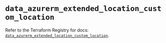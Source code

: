 # `data_azurerm_extended_location_custom_location`

Refer to the Terraform Registry for docs: [`data_azurerm_extended_location_custom_location`](https://registry.terraform.io/providers/hashicorp/azurerm/4.28.0/docs/data-sources/extended_location_custom_location).

